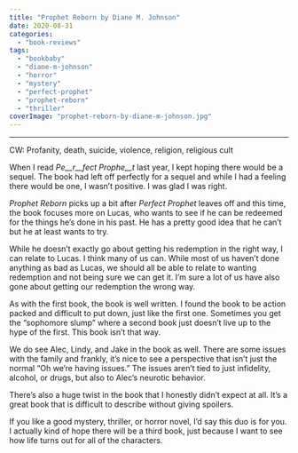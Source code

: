 ```yaml
---
title: "Prophet Reborn by Diane M. Johnson"
date: 2020-08-31
categories: 
  - "book-reviews"
tags: 
  - "bookbaby"
  - "diane-m-johnson"
  - "horror"
  - "mystery"
  - "perfect-prophet"
  - "prophet-reborn"
  - "thriller"
coverImage: "prophet-reborn-by-diane-m-johnson.jpg"
---
```


* * *

CW: Profanity, death, suicide, violence, religion, religious cult

When I read _Pe__r__fect Prophe__t_ last year, I kept hoping there would be a sequel. The book had left off perfectly for a sequel and while I had a feeling there would be one, I wasn’t positive. I was glad I was right.

_Prophet Reborn_ picks up a bit after _Perfect Prophet_ leaves off and this time, the book focuses more on Lucas, who wants to see if he can be redeemed for the things he’s done in his past. He has a pretty good idea that he can’t but he at least wants to try.

While he doesn’t exactly go about getting his redemption in the right way, I can relate to Lucas. I think many of us can. While most of us haven’t done anything as bad as Lucas, we should all be able to relate to wanting redemption and not being sure we can get it. I’m sure a lot of us have also gone about getting our redemption the wrong way.

As with the first book, the book is well written. I found the book to be action packed and difficult to put down, just like the first one. Sometimes you get the “sophomore slump” where a second book just doesn’t live up to the hype of the first. This book isn’t that way.

We do see Alec, Lindy, and Jake in the book as well. There are some issues with the family and frankly, it’s nice to see a perspective that isn’t just the normal “Oh we’re having issues.” The issues aren’t tied to just infidelity, alcohol, or drugs, but also to Alec’s neurotic behavior.

There’s also a huge twist in the book that I honestly didn’t expect at all. It’s a great book that is difficult to describe without giving spoilers.

If you like a good mystery, thriller, or horror novel, I’d say this duo is for you. I actually kind of hope there will be a third book, just because I want to see how life turns out for all of the characters.

